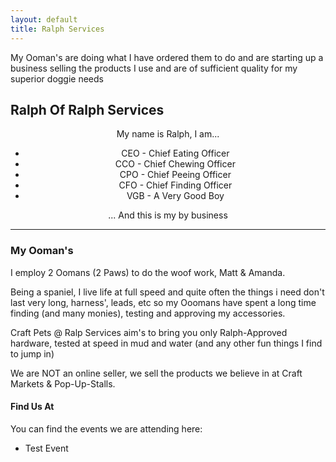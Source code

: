 ```yaml
---
layout: default
title: Ralph Services
---
```

<link rel="stylesheet" href="/assets/css/style.css">
 
My Ooman's are doing what I have ordered them to do and are starting up a business selling the products I use and are of sufficient quality for my superior doggie needs


## Ralph Of Ralph Services

<div style="text-align: center;">
My name is Ralph, I am...
</div>

<div style="text-align: center;">
  <ul>
    <li>CEO - Chief Eating Officer</li>
    <li>CCO - Chief Chewing Officer</li>
    <li>CPO - Chief Peeing Officer</li>
    <li>CFO - Chief Finding Officer</li>
    <li>VGB - A Very Good Boy</li>
  </ul>
 ... And this is my by business 
</div>


---
### My Ooman's 

I employ 2 Oomans (2 Paws) to do the woof work, Matt & Amanda.

Being a spaniel, I live life at full speed and quite often the things i need don't last very long, harness', leads, etc so my Ooomans have spent a long time finding (and many monies), testing and approving my accessories.

Craft Pets @ Ralp Services aim's to bring you only Ralph-Approved hardware, tested at speed in mud and water (and any other fun things I find to jump in)

We are NOT an online seller, we sell the products we believe in at Craft Markets & Pop-Up-Stalls.

#### Find Us At

You can find the events we are attending here:
 - Test Event

